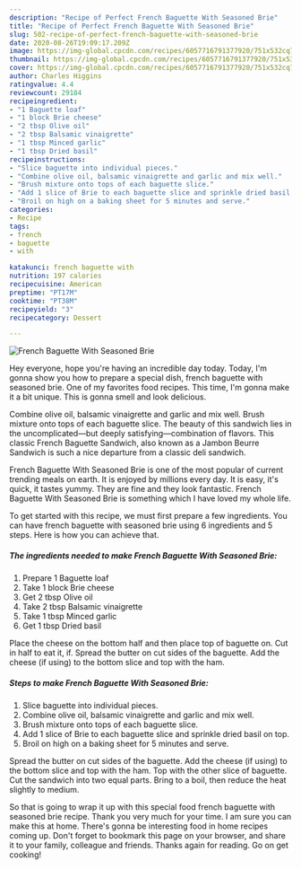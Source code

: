 ```yaml
---
description: "Recipe of Perfect French Baguette With Seasoned Brie"
title: "Recipe of Perfect French Baguette With Seasoned Brie"
slug: 502-recipe-of-perfect-french-baguette-with-seasoned-brie
date: 2020-08-26T19:09:17.209Z
image: https://img-global.cpcdn.com/recipes/6057716791377920/751x532cq70/french-baguette-with-seasoned-brie-recipe-main-photo.jpg
thumbnail: https://img-global.cpcdn.com/recipes/6057716791377920/751x532cq70/french-baguette-with-seasoned-brie-recipe-main-photo.jpg
cover: https://img-global.cpcdn.com/recipes/6057716791377920/751x532cq70/french-baguette-with-seasoned-brie-recipe-main-photo.jpg
author: Charles Higgins
ratingvalue: 4.4
reviewcount: 29184
recipeingredient:
- "1 Baguette loaf"
- "1 block Brie cheese"
- "2 tbsp Olive oil"
- "2 tbsp Balsamic vinaigrette"
- "1 tbsp Minced garlic"
- "1 tbsp Dried basil"
recipeinstructions:
- "Slice baguette into individual pieces."
- "Combine olive oil, balsamic vinaigrette and garlic and mix well."
- "Brush mixture onto tops of each baguette slice."
- "Add 1 slice of Brie to each baguette slice and sprinkle dried basil on top."
- "Broil on high on a baking sheet for 5 minutes and serve."
categories:
- Recipe
tags:
- french
- baguette
- with

katakunci: french baguette with 
nutrition: 197 calories
recipecuisine: American
preptime: "PT17M"
cooktime: "PT38M"
recipeyield: "3"
recipecategory: Dessert

---
```



![French Baguette With Seasoned Brie](https://img-global.cpcdn.com/recipes/6057716791377920/751x532cq70/french-baguette-with-seasoned-brie-recipe-main-photo.jpg)

Hey everyone, hope you're having an incredible day today. Today, I'm gonna show you how to prepare a special dish, french baguette with seasoned brie. One of my favorites food recipes. This time, I'm gonna make it a bit unique. This is gonna smell and look delicious.

Combine olive oil, balsamic vinaigrette and garlic and mix well. Brush mixture onto tops of each baguette slice. The beauty of this sandwich lies in the uncomplicated—but deeply satisfying—combination of flavors. This classic French Baguette Sandwich, also known as a Jambon Beurre Sandwich is such a nice departure from a classic deli sandwich.

French Baguette With Seasoned Brie is one of the most popular of current trending meals on earth. It is enjoyed by millions every day. It is easy, it's quick, it tastes yummy. They are fine and they look fantastic. French Baguette With Seasoned Brie is something which I have loved my whole life.


To get started with this recipe, we must first prepare a few ingredients. You can have french baguette with seasoned brie using 6 ingredients and 5 steps. Here is how you can achieve that.

<!--inarticleads1-->

##### The ingredients needed to make French Baguette With Seasoned Brie:

1. Prepare 1 Baguette loaf
1. Take 1 block Brie cheese
1. Get 2 tbsp Olive oil
1. Take 2 tbsp Balsamic vinaigrette
1. Take 1 tbsp Minced garlic
1. Get 1 tbsp Dried basil


Place the cheese on the bottom half and then place top of baguette on. Cut in half to eat it, if. Spread the butter on cut sides of the baguette. Add the cheese (if using) to the bottom slice and top with the ham. 

<!--inarticleads2-->

##### Steps to make French Baguette With Seasoned Brie:

1. Slice baguette into individual pieces.
1. Combine olive oil, balsamic vinaigrette and garlic and mix well.
1. Brush mixture onto tops of each baguette slice.
1. Add 1 slice of Brie to each baguette slice and sprinkle dried basil on top.
1. Broil on high on a baking sheet for 5 minutes and serve.


Spread the butter on cut sides of the baguette. Add the cheese (if using) to the bottom slice and top with the ham. Top with the other slice of baguette. Cut the sandwich into two equal parts. Bring to a boil, then reduce the heat slightly to medium. 

So that is going to wrap it up with this special food french baguette with seasoned brie recipe. Thank you very much for your time. I am sure you can make this at home. There's gonna be interesting food in home recipes coming up. Don't forget to bookmark this page on your browser, and share it to your family, colleague and friends. Thanks again for reading. Go on get cooking!
